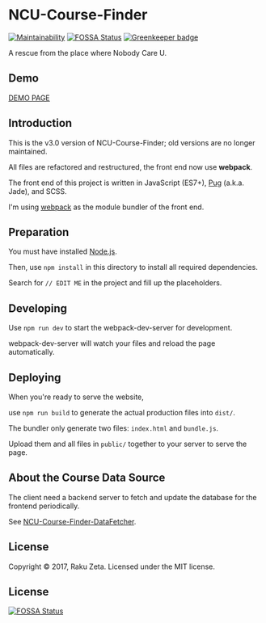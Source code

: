 # NCU-Course-Finder

[![Maintainability](https://api.codeclimate.com/v1/badges/348be8f57877ddbbf86d/maintainability)](https://codeclimate.com/github/zetaraku/NCU-Course-Finder/maintainability)
[![FOSSA Status](https://app.fossa.io/api/projects/git%2Bgithub.com%2Fzetaraku%2FNCU-Course-Finder.svg?type=shield)](https://app.fossa.io/projects/git%2Bgithub.com%2Fzetaraku%2FNCU-Course-Finder?ref=badge_shield)
[![Greenkeeper badge](https://badges.greenkeeper.io/zetaraku/NCU-Course-Finder.svg)](https://greenkeeper.io/)

A rescue from the place where Nobody Care U.

Demo
----

[DEMO PAGE](https://ncucf.herokuapp.com/)

Introduction
------------

This is the v3.0 version of NCU-Course-Finder; old versions are no longer maintained.

All files are refactored and restructured, the front end now use **webpack**.

The front end of this project is written in JavaScript (ES7+), [Pug](https://pugjs.org/) (a.k.a. Jade), and SCSS.

I'm using [webpack](https://webpack.github.io/) as the module bundler of the front end.

Preparation
-----------

You must have installed [Node.js](https://nodejs.org/).

Then, use `npm install` in this directory to install all required dependencies.

Search for `// EDIT ME` in the project and fill up the placeholders.

Developing
----------------

Use `npm run dev` to start the webpack-dev-server for development.

webpack-dev-server will watch your files and reload the page automatically.

Deploying
----------

When you're ready to serve the website,

use `npm run build` to generate the actual production files into `dist/`.

The bundler only generate two files: `index.html` and `bundle.js`.

Upload them and all files in `public/` together to your server to serve the page.

About the Course Data Source
-----------

The client need a backend server to fetch and update the database for the frontend periodically.

See [NCU-Course-Finder-DataFetcher](https://github.com/zetaraku/NCU-Course-Finder-DataFetcher).

License
-------

Copyright © 2017, Raku Zeta. Licensed under the MIT license.


## License
[![FOSSA Status](https://app.fossa.io/api/projects/git%2Bgithub.com%2Fzetaraku%2FNCU-Course-Finder.svg?type=large)](https://app.fossa.io/projects/git%2Bgithub.com%2Fzetaraku%2FNCU-Course-Finder?ref=badge_large)
